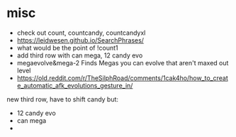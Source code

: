 # misc

* check out count, countcandy, countcandyxl
* https://leidwesen.github.io/SearchPhrases/
* what would be the point of !count1
* add third row with can mega, 12 candy evo
* megaevolve&mega-2 Finds Megas you can evolve that aren't maxed out level
* https://old.reddit.com/r/TheSilphRoad/comments/1cak4ho/how_to_create_automatic_afk_evolutions_gesture_in/


new third row, have to shift candy
but:
* 12 candy evo
* can mega
* 
